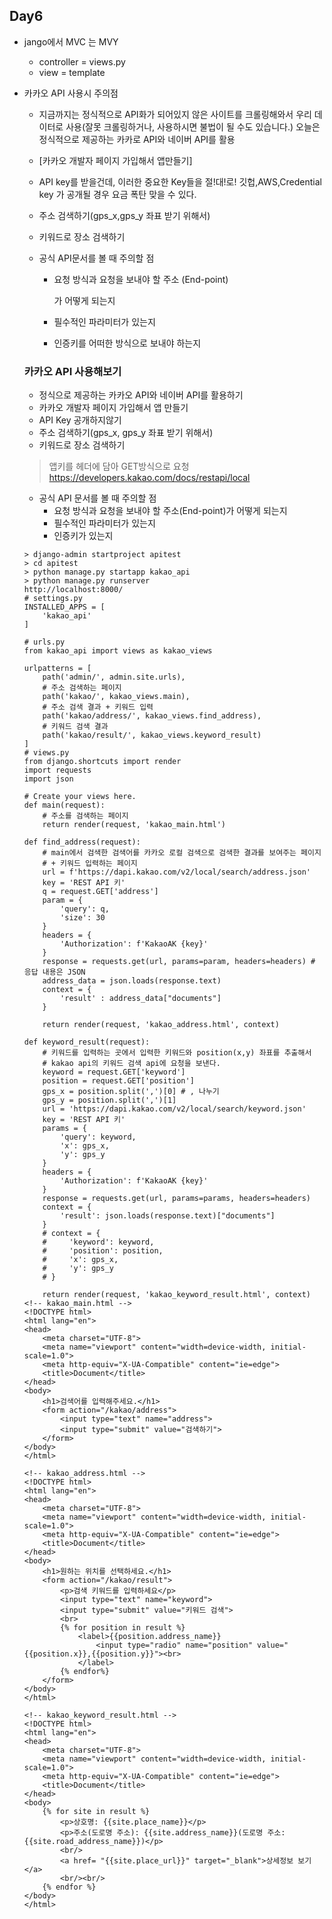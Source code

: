 ## Day6

- jango에서 MVC 는 MVY
  - controller = views.py
  - view = template

- 카카오 API 사용시 주의점

  - 지금까지는 정식적으로 API화가 되어있지 않은 사이트를 크롤링해와서 우리 데이터로 사용(잘못 크롤링하거나, 사용하시면 불법이 될 수도 있습니다.) 오늘은 정식적으로 제공하는 카카로 API와 네이버 API를 활용

  - [카카오 개발자 페이지 가입해서 앱만들기]

  - API key를 받을건데, 이러한 중요한 Key들을 절!대!로! 깃헙,AWS,Credential key 가 공개될 경우 요금 폭탄 맞을 수 있다. 

  - 주소 검색하기(gps_x,gps_y 좌표 받기 위해서)

  - 키워드로 장소 검색하기 

  - 공식 API문서를 볼 때 주의할 점 

    - 요청 방식과 요청을 보내야 할  주소 (End-point)

      가 어떻게 되는지

    - 필수적인 파라미터가 있는지

    - 인증키를 어떠한 방식으로 보내야 하는지 
  
  
  
  ### 카카오 API 사용해보기
  
  - 정식으로 제공하는 카카오 API와 네이버 API를 활용하기
  - 카카오 개발자 페이지 가입해서 앱 만들기
  - API Key 공개하지않기
  - 주소 검색하기(gps_x, gps_y 좌표 받기 위해서)
  - 키워드로 장소 검색하기
  
  > 앱키를 헤더에 담아 GET방식으로 요청 <https://developers.kakao.com/docs/restapi/local>
  
  - 공식 API 문서를 볼 때 주의할 점
    - 요청 방식과 요청을 보내야 할 주소(End-point)가 어떻게 되는지
    - 필수적인 파라미터가 있는지
    - 인증키가 있는지
  
  ```
  > django-admin startproject apitest
  > cd apitest
  > python manage.py startapp kakao_api
  > python manage.py runserver
  http://localhost:8000/
  # settings.py
  INSTALLED_APPS = [
      'kakao_api'
  ]
  
  # urls.py
  from kakao_api import views as kakao_views
  
  urlpatterns = [
      path('admin/', admin.site.urls),
      # 주소 검색하는 페이지
      path('kakao/', kakao_views.main),
      # 주소 검색 결과 + 키워드 입력
      path('kakao/address/', kakao_views.find_address),
      # 키워드 검색 결과
      path('kakao/result/', kakao_views.keyword_result)
  ]
  # views.py
  from django.shortcuts import render
  import requests
  import json
  
  # Create your views here.
  def main(request):
      # 주소를 검색하는 페이지
      return render(request, 'kakao_main.html')
  
  def find_address(request):
      # main에서 검색한 검색어를 카카오 로컬 검색으로 검색한 결과를 보여주는 페이지
      # + 키워드 입력하는 페이지
      url = f'https://dapi.kakao.com/v2/local/search/address.json'
      key = 'REST API 키'
      q = request.GET['address']
      param = {
          'query': q,
          'size': 30
      }
      headers = {
          'Authorization': f'KakaoAK {key}'
      }
      response = requests.get(url, params=param, headers=headers) # 응답 내용은 JSON
      address_data = json.loads(response.text)
      context = {
          'result' : address_data["documents"]
      }
  
      return render(request, 'kakao_address.html', context)
  
  def keyword_result(request):
      # 키워드를 입력하는 곳에서 입력한 키워드와 position(x,y) 좌표를 추출해서
      # kakao api의 키워드 검색 api에 요청을 보낸다.
      keyword = request.GET['keyword']
      position = request.GET['position']
      gps_x = position.split(',')[0] # , 나누기
      gps_y = position.split(',')[1]
      url = 'https://dapi.kakao.com/v2/local/search/keyword.json'
      key = 'REST API 키'
      params = {
          'query': keyword,
          'x': gps_x,
          'y': gps_y
      }
      headers = {
          'Authorization': f'KakaoAK {key}'
      }
      response = requests.get(url, params=params, headers=headers) 
      context = {
          'result': json.loads(response.text)["documents"]
      }
      # context = {
      #     'keyword': keyword,
      #     'position': position,
      #     'x': gps_x,
      #     'y': gps_y
      # }
  
      return render(request, 'kakao_keyword_result.html', context)
  <!-- kakao_main.html -->
  <!DOCTYPE html>
  <html lang="en">
  <head>
      <meta charset="UTF-8">
      <meta name="viewport" content="width=device-width, initial-scale=1.0">
      <meta http-equiv="X-UA-Compatible" content="ie=edge">
      <title>Document</title>
  </head>
  <body>
      <h1>검색어를 입력해주세요.</h1>
      <form action="/kakao/address">
          <input type="text" name="address">
          <input type="submit" value="검색하기">
      </form>
  </body>
  </html>
  
  <!-- kakao_address.html -->
  <!DOCTYPE html>
  <html lang="en">
  <head>
      <meta charset="UTF-8">
      <meta name="viewport" content="width=device-width, initial-scale=1.0">
      <meta http-equiv="X-UA-Compatible" content="ie=edge">
      <title>Document</title>
  </head>
  <body>
      <h1>원하는 위치를 선택하세요.</h1>
      <form action="/kakao/result">
          <p>검색 키워드를 입력하세요</p>
          <input type="text" name="keyword">
          <input type="submit" value="키워드 검색">
          <br>
          {% for position in result %}
              <label>{{position.address_name}}
                  <input type="radio" name="position" value="{{position.x}},{{position.y}}"><br>
              </label>
          {% endfor%}
      </form>
  </body>
  </html>
  
  <!-- kakao_keyword_result.html -->
  <!DOCTYPE html>
  <html lang="en">
  <head>
      <meta charset="UTF-8">
      <meta name="viewport" content="width=device-width, initial-scale=1.0">
      <meta http-equiv="X-UA-Compatible" content="ie=edge">
      <title>Document</title>
  </head>
  <body>
      {% for site in result %}
          <p>상호명: {{site.place_name}}</p>
          <p>주소(도로명 주소): {{site.address_name}}(도로명 주소: {{site.road_address_name}})</p>
          <br/>
          <a href= "{{site.place_url}}" target="_blank">상세정보 보기</a>
          <br/><br/>
      {% endfor %}
  </body>
  </html>
  ```
